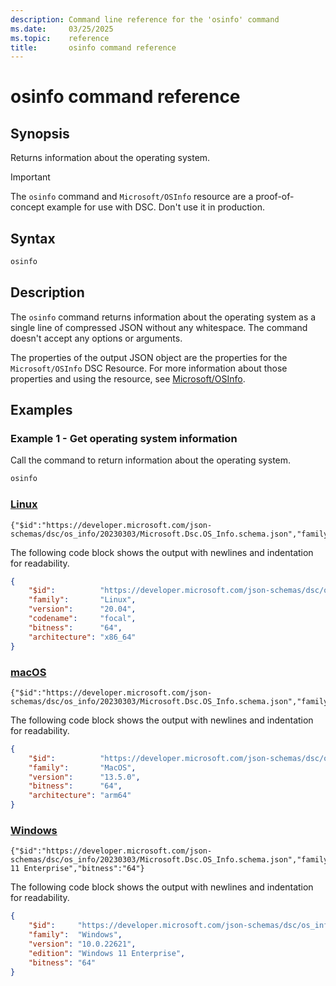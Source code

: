 ```yaml
---
description: Command line reference for the 'osinfo' command
ms.date:     03/25/2025
ms.topic:    reference
title:       osinfo command reference
---
```


# osinfo command reference

## Synopsis

Returns information about the operating system.

> [!IMPORTANT]
> The `osinfo` command and `Microsoft/OSInfo` resource are a proof-of-concept example for use with
> DSC. Don't use it in production.

## Syntax

```sh
osinfo
```

## Description

The `osinfo` command returns information about the operating system as a single line of compressed
JSON without any whitespace. The command doesn't accept any options or arguments.

The properties of the output JSON object are the properties for the `Microsoft/OSInfo` DSC
Resource. For more information about those properties and using the resource, see
[Microsoft/OSInfo][01].

## Examples

### Example 1 - Get operating system information

Call the command to return information about the operating system.

```sh
osinfo
```

### [Linux](#tab/linux)

```Output
{"$id":"https://developer.microsoft.com/json-schemas/dsc/os_info/20230303/Microsoft.Dsc.OS_Info.schema.json","family":"Linux","version":"20.04","codename":"focal","bitness":"64","architecture":"x86_64"}
```

The following code block shows the output with newlines and indentation for readability.

```json
{
    "$id":          "https://developer.microsoft.com/json-schemas/dsc/os_info/20230303/Microsoft.Dsc.OS_Info.schema.json",
    "family":       "Linux",
    "version":      "20.04",
    "codename":     "focal",
    "bitness":      "64",
    "architecture": "x86_64"
}
```

### [macOS](#tab/macos)

```Output
{"$id":"https://developer.microsoft.com/json-schemas/dsc/os_info/20230303/Microsoft.Dsc.OS_Info.schema.json","family":"MacOS","version":"13.5.0","bitness":"64","architecture":"arm64"}
```

The following code block shows the output with newlines and indentation for readability.

```json
{
    "$id":          "https://developer.microsoft.com/json-schemas/dsc/os_info/20230303/Microsoft.Dsc.OS_Info.schema.json",
    "family":       "MacOS",
    "version":      "13.5.0",
    "bitness":      "64",
    "architecture": "arm64"
}
```

### [Windows](#tab/windows)

```Output
{"$id":"https://developer.microsoft.com/json-schemas/dsc/os_info/20230303/Microsoft.Dsc.OS_Info.schema.json","family":"Windows","version":"10.0.22621","edition":"Windows 11 Enterprise","bitness":"64"}
```

The following code block shows the output with newlines and indentation for readability.

```json
{
    "$id":     "https://developer.microsoft.com/json-schemas/dsc/os_info/20230303/Microsoft.Dsc.OS_Info.schema.json",
    "family":  "Windows",
    "version": "10.0.22621",
    "edition": "Windows 11 Enterprise",
    "bitness": "64"
}
```

<!-- Link references -->
[01]: ../resources/Microsoft/OSInfo/index.md

